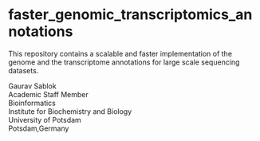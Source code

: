 # faster_genomic_transcriptomics_annotations
This repository contains a scalable and faster implementation of the genome and the transcriptome annotations for large scale sequencing datasets. 

Gaurav Sablok \
Academic Staff Member \
Bioinformatics \
Institute for Biochemistry and Biology \
University of Potsdam \
Potsdam,Germany
